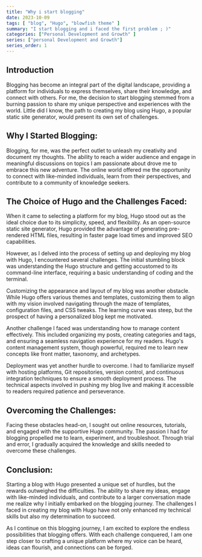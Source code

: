 ```yaml
---
title: "Why i start blogging"
date: 2023-10-09
tags: [ "blog", "Hugo", "blowfish theme" ]
summary: "I start blogging and i faced the first problem ; )"
categories: ["Personal Development and Growth" ]
series: ["personal Development and Growth"]
series_order: 1
---
```


## Introduction

Blogging has become an integral part of the digital landscape, providing a platform for individuals to express themselves, share their knowledge, and connect with others. For me, the decision to start blogging stemmed from a burning passion to share my unique perspective and experiences with the world. Little did I know, the path to creating my blog using Hugo, a popular static site generator, would present its own set of challenges.

## Why I Started Blogging:

Blogging, for me, was the perfect outlet to unleash my creativity and document my thoughts. The ability to reach a wider audience and engage in meaningful discussions on topics I am passionate about drove me to embrace this new adventure. The online world offered me the opportunity to connect with like-minded individuals, learn from their perspectives, and contribute to a community of knowledge seekers.

## The Choice of Hugo and the Challenges Faced:

When it came to selecting a platform for my blog, Hugo stood out as the ideal choice due to its simplicity, speed, and flexibility. As an open-source static site generator, Hugo provided the advantage of generating pre-rendered HTML files, resulting in faster page load times and improved SEO capabilities.

However, as I delved into the process of setting up and deploying my blog with Hugo, I encountered several challenges. The initial stumbling block was understanding the Hugo structure and getting accustomed to its command-line interface, requiring a basic understanding of coding and the terminal.

Customizing the appearance and layout of my blog was another obstacle. While Hugo offers various themes and templates, customizing them to align with my vision involved navigating through the maze of templates, configuration files, and CSS tweaks. The learning curve was steep, but the prospect of having a personalized blog kept me motivated.

Another challenge I faced was understanding how to manage content effectively. This included organizing my posts, creating categories and tags, and ensuring a seamless navigation experience for my readers. Hugo's content management system, though powerful, required me to learn new concepts like front matter, taxonomy, and archetypes.

Deployment was yet another hurdle to overcome. I had to familiarize myself with hosting platforms, Git repositories, version control, and continuous integration techniques to ensure a smooth deployment process. The technical aspects involved in pushing my blog live and making it accessible to readers required patience and perseverance.

## Overcoming the Challenges:

Facing these obstacles head-on, I sought out online resources, tutorials, and engaged with the supportive Hugo community. The passion I had for blogging propelled me to learn, experiment, and troubleshoot. Through trial and error, I gradually acquired the knowledge and skills needed to overcome these challenges.

## Conclusion:

Starting a blog with Hugo presented a unique set of hurdles, but the rewards outweighed the difficulties. The ability to share my ideas, engage with like-minded individuals, and contribute to a larger conversation made me realize why I initially embarked on the blogging journey. The challenges I faced in creating my blog with Hugo have not only enhanced my technical skills but also my determination to succeed.

As I continue on this blogging journey, I am excited to explore the endless possibilities that blogging offers. With each challenge conquered, I am one step closer to crafting a unique platform where my voice can be heard, ideas can flourish, and connections can be forged.
